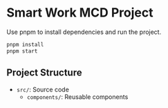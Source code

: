 # Smart Work MCD Project

Use pnpm to install dependencies and run the project.

```bash
pnpm install
pnpm start
```

## Project Structure

- `src/`: Source code
  - `components/`: Reusable components


